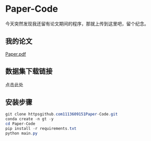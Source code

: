# Paper-Code

今天突然发现我还留有论文期间的程序，那就上传到这里吧，留个纪念。

## 我的论文

[Paper.pdf](Paper.pdf)

## 数据集下载链接

点击此处

## 安装步骤

```powershell
git clone httpsgithub.com1113609151Paper-Code.git
conda create -n gt -y
cd Paper-Code
pip install -r requirements.txt
python main.py
```
